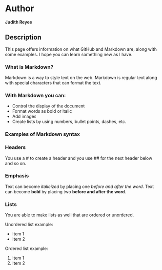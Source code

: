 # Author
**Judith Reyes** 

## Description
This page offers information on what GitHub and Markdown are, along with some examples. I hope you can learn something new as I have. 

### What is Markdown? 
Markdown is a way to style text on the web. Markdown is regular text along with special characters that can format the text. 

### With Markdown you can:
- Control the display of the document
- Format words as bold or italic
- Add images
- Create lists by using numbers, bullet points, dashes, etc.

### Examples of Markdown syntax
### Headers
You use a # to create a header and you use ## for the next header below and so on. 

### Emphasis
Text can become *italicized* by placing one *before and after the word*. Text can become **bold** by placing two **before and after the word**. 

### Lists
You are able to make lists as well that are ordered or unordered. 

Unordered list example:
* Item 1
* Item 2

Ordered list example:
1. Item 1
2. Item 2


